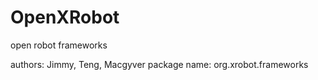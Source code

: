 # OpenXRobot
open robot frameworks

authors: Jimmy, Teng, Macgyver
package name: org.xrobot.frameworks
